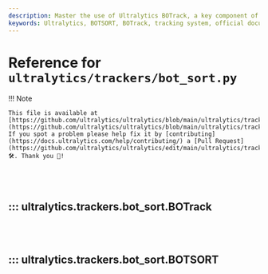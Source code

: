 ```yaml
---
description: Master the use of Ultralytics BOTrack, a key component of the powerful Ultralytics tracking system. Learn to integrate and use BOTSORT in your projects.
keywords: Ultralytics, BOTSORT, BOTrack, tracking system, official documentation, machine learning, AI tracking
---
```


# Reference for `ultralytics/trackers/bot_sort.py`

!!! Note

    This file is available at [https://github.com/ultralytics/ultralytics/blob/main/ultralytics/trackers/bot_sort.py](https://github.com/ultralytics/ultralytics/blob/main/ultralytics/trackers/bot_sort.py). If you spot a problem please help fix it by [contributing](https://docs.ultralytics.com/help/contributing/) a [Pull Request](https://github.com/ultralytics/ultralytics/edit/main/ultralytics/trackers/bot_sort.py) 🛠️. Thank you 🙏!

<br><br>

## ::: ultralytics.trackers.bot_sort.BOTrack

<br><br>

## ::: ultralytics.trackers.bot_sort.BOTSORT

<br><br>
